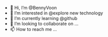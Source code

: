 - 👋 Hi, I’m @BennyVoon
- 👀 I’m interested in @explore new technology
- 🌱 I’m currently learning @github
- 💞️ I’m looking to collaborate on ...
- 📫 How to reach me ...

<!---
BennyVoon/BennyVoon is a ✨ special ✨ repository because its `README.md` (this file) appears on your GitHub profile.
You can click the Preview link to take a look at your changes.
--->
